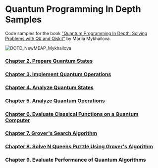 # Quantum Programming In Depth Samples
Code samples for the book ["Quantum Programming In Depth: Solving Problems with Q# and Qiskit"](https://mng.bz/M1R7) by Mariia Mykhailova.

![DOTD_NewMEAP_Mykhailova](https://github.com/tcNickolas/quantum-programming-in-depth/assets/10113024/c927bf55-fd0a-4958-abc4-80ecd95428c1)

### [Chapter 2. Prepare Quantum States](./2_state_preparation/)

### [Chapter 3. Implement Quantum Operations](./3_unitary_implementation/)

### [Chapter 4. Analyze Quantum States](./4_analyze_states/)

### [Chapter 5. Analyze Quantum Operations](./5_analyze_operations/)

### [Chapter 6. Evaluate Classical Functions on a Quantum Computer](./6_reversible_computing/)

### [Chapter 7. Grover's Search Algorithm](./7_grovers_search/)

### [Chapter 8. Solve N Queens Puzzle Using Grover's Algorithm](./8_n_queens/)

### Chapter 9. Evaluate Performance of Quantum Algorithms